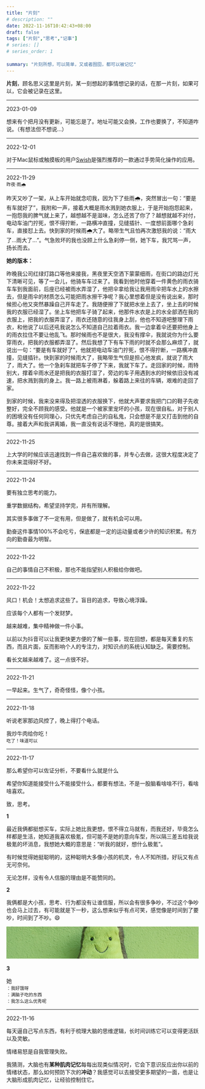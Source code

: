 ```yaml
---
title: "片刻"
# description: ""
date: 2022-11-16T10:42:43+08:00
draft: false
tags: ["片刻","思考","记事"]
# series: []
# series_order: 1

summary: "片刻所想，可以简单，又或者囫囵，都可以被记忆"
---
```


**片刻**，顾名思义这里是片刻，某一刻想起的事情想记录的话，在那一片刻，如果可以，它会被记录在这里。

---

2023-01-09 

想来有个把月没有更新，可能忘是了。地址可能又会换，工作也要换了，不知道咋说。（有想法但不想说...）

---

2022-12-01 

对于Mac鼠标或触摸板的用户[Swish](https://highlyopinionated.co/swish)是强烈推荐的一款通过手势简化操作的应用。

---

2022-11-29  
<small>昨夜·雨🌧️</small>

昨天又吵了一架，从上车开始就念叨我，因为下了些雨🌧️，突然冒出一句：“要是有车就好了”，我附和一声，接着大概是雨水溅到她衣服上，于是开始抱怨起来，一抱怨我的脾气就上来了，越想越不是滋味，怎么还苦了你了？越想就越不对付，电动车油门拧死，恨不得拧断，一路横冲直撞，见缝插针、一度想前面哪个急刹车，直接怼上去。快到家的时候雨🌧️大了。略带生气且怕再次激怒我的说：“雨大了…雨大了…”。气急败坏的我也没顾上什么急刹停一侧，她下车，我咒骂一声，扬长而去。

**她的版本：**

昨晚我公司红绿灯路口等他来接我，黑夜里天空洒下蒙蒙细雨，在街口的路边灯光下清晰可见，等了一会儿，他骑车车过来了。我看到他时他穿着一件黄色的雨衣骑车车到我面前，后座已经被雨水弄湿了，他把伞拿给我让我用雨伞把车水上的水擦去，但是雨伞的材质怎么可能把雨水擦干净呢？我心里想着但是没有说出来，那时候担心他又突然暴躁自己开车走了。我随便擦了下就把水坐上去了，坐上去的时候我的衣服已经湿了。坐上车他把车子骑了起来，他那件水衣是上的水全部洒在我的衣服上，把我的衣服弄湿了，雨衣还随意的往我身上刮，他也不知道吧整理下雨衣，和他说了以后还吼我说怎么不知道自己拉着雨衣。我一边拿着伞还要把他身上的雨衣拉住不要让他乱飞。那时候雨也不是很大，我没有撑伞，我就说你为什么要穿雨衣，把我的衣服都弄湿了。然后我想了下有车下雨的时就不会那么麻烦了，就说出一句：“要是有车就好了”，他就把电动车油门拧死，恨不得拧断，一路横冲直撞，见缝插针。快到家的时候雨大了，我略带生气但是担心他发疯，就说了雨大了，雨大了。他一个急刹车就把车子停了下来，我就下车了。走回家的时候，雨特别大，撑着伞雨水还是把我的衣服打湿了，旁边的车子用遇到水的时候依旧没有减速，把水溅到我的身上。我一路上被雨淋着，躲着路上来往的车辆，艰难的走回了家。

到家的时候，我来没来得及把湿透的衣服换下，他就大声要求我把门口的鞋子先收整好，完全不顾我的感受。他就是一个被家里宠坏的小孩，现在很自私，对于别人的困境没有任何同理心，只优先考虑自己的自私鬼，只会想是不是又打击到他的自尊。接着大声和我讲离婚，我一直没有说话不理他，真的是很搞笑。

---

2022-11-25

上大学的时候应该迅速找到一件自己喜欢做的事，并专心去做，这很大程度决定了你未来混得好不好。

---

2022-11-24

要有独立思考的能力。

重学数据结构，希望坚持学完，并有所理解。

其实很多事做了不一定有用，但是做了，就有机会可以用。

勤奋这件事情100%不会吃亏，保底都是一定的运动量或者少许的知识积累。有方向的勤奋最为明智。

---

2022-11-22

自己的事情自己不积极，那也不能指望别人积极给你做吧。

---

2022-11-22

风口！机会！太想追求这些了。盲目的追求，导致心境浮躁。

应该每个人都有一个发财梦。

越来越难，集中精神做一件小事。

以前以为抖音可以让我更快更方便的了解一些事，现在回想，都是每天重复的东西，而且片面，反而影响个人的专注力，对知识点的系统认知缺乏。需要控制。

看长文越来越难了。这一点很不好。

---

2022-11-21

一早起来。生气了，奇奇怪怪，像个小孩。

---

2022-11-18

听说老家那边风控了，晚上得打个电话。

我炒牛肉给你吃！  
<small>吃了！味道可以</small>

---

2022-11-17

那么希望你可以佐证分析，不要看什么就是什么

希望你知道能接受什么不能接受什么，都要有想法，不是一股脑看啥啥不行，看啥啥喜欢。

致，思考。

**1**

最近我俩都挺想买车，实际上她比我更想，恨不得立马就有，而我还好，毕竟怎么样都是生活，她知道我喜欢极氪，但可能不是她的意向车型，所以隔三差五给我说极氪的坏消息，我想她大概的意思是：“听我的就好，想什么极氪”。

有时候觉得她挺聪明的，这种聪明大多像小孩的机灵，令人不知所措，好玩又有点无可奈何。

无论怎样，没有令人信服的理由是不能赞同的。

**2**

我俩都是大小孩，思考、行为都没有让谁信服，所以会有很多争吵，不过这个争吵也会马上过去，有可能就是下一秒，这么想来似乎有点可笑，感觉像是时间到了要吵，时间到了不吵。😄

![Happy](20221117-1.jpg "on [Unsplash](https://unsplash.com/)")

**3**

她  
<small>：我好饿呀</small>  
<small>：满脑子吃的东西</small>  
<small>：我怎么这么优秀呢</small>

---

2022-11-16

每天逼自己写点东西，有利于梳理大脑的思维逻辑，长时间训练它可以变得更活跃以及灵敏。

情绪易怒是自我管理失败。

我猜测，大脑也有**某种肌肉记忆**每每出现类似情况时，它会下意识反应出你以前的情绪状态，那么如何预防下次的**冲动**？我感觉可以去接受更多期望的一面，也是让大脑形成肌肉记忆，让经验控制住它。


